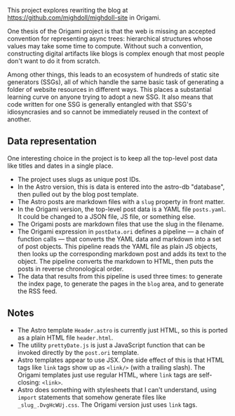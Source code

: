This project explores rewriting the blog at https://github.com/mighdoll/mighdoll-site in Origami.

One thesis of the Origami project is that the web is missing an accepted convention for representing async trees: hierarchical structures whose values may take some time to compute. Without such a convention, constructing digital artifacts like blogs is complex enough that most people don't want to do it from scratch.

Among other things, this leads to an ecosystem of hundreds of static site generators (SSGs), all of which handle the same basic task of generating a folder of website resources in different ways. This places a substantial learning curve on anyone trying to adopt a new SSG. It also means that code written for one SSG is generally entangled with that SSG's idiosyncrasies and so cannot be immediately reused in the context of another.

## Data representation

One interesting choice in the project is to keep all the top-level post data like titles and dates in a single place.

- The project uses slugs as unique post IDs.
- In the Astro version, this is data is entered into the astro-db "database", then pulled out by the blog post template.
- The Astro posts are markdown files with a `slug` property in front matter.
- In the Origami version, the top-level post data is a YAML file `posts.yaml`. It could be changed to a JSON file, JS file, or something else.
- The Origami posts are markdown files that use the slug in the filename.
- The Origami expression in `postData.ori` defines a pipeline — a chain of function calls — that converts the YAML data and markdown into a set of post objects. This pipeline reads the YAML file as plain JS objects, then looks up the corresponding markdown post and adds its text to the object. The pipeline converts the markdown to HTML, then puts the posts in reverse chronological order.
- The data that results from this pipeline is used three times: to generate the index page, to generate the pages in the `blog` area, and to generate the RSS feed.

## Notes

- The Astro template `Header.astro` is currently just HTML, so this is ported as a plain HTML file `header.html`.
- The utility `prettyDate.js` is just a JavaScript function that can be invoked directly by the `post.ori` template.
- Astro templates appear to use JSX. One side effect of this is that HTML tags like `link` tags show up as `<link/>` (with a trailing slash). The Origami templates just use regular HTML, where `link` tags are self-closing: `<link>`.
- Astro does something with stylesheets that I can't understand, using `import` statements that somehow generate files like `_slug_.DvgHcWUj.css`. The Origami version just uses `link` tags.
